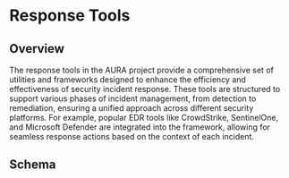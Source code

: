 # Response Tools

## Overview

The response tools in the AURA project provide a comprehensive set of utilities and frameworks designed to enhance the efficiency and effectiveness of security incident response. These tools are structured to support various phases of incident management, from detection to remediation, ensuring a unified approach across different security platforms.  For example, popular EDR tools like CrowdStrike, SentinelOne, and Microsoft Defender are integrated into the framework, allowing for seamless response actions based on the context of each incident.

## Schema

